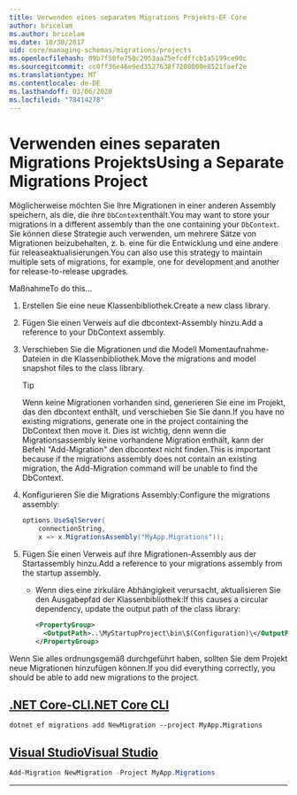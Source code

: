 ```yaml
---
title: Verwenden eines separaten Migrations Projekts-EF Core
author: bricelam
ms.author: bricelam
ms.date: 10/30/2017
uid: core/managing-schemas/migrations/projects
ms.openlocfilehash: 89b7f50fe750c2953aa75efcdffcb1a5199ce90c
ms.sourcegitcommit: cc0ff36e46e9ed3527638f7208000e8521faef2e
ms.translationtype: MT
ms.contentlocale: de-DE
ms.lasthandoff: 03/06/2020
ms.locfileid: "78414278"
---
```

# <a name="using-a-separate-migrations-project"></a><span data-ttu-id="b3414-102">Verwenden eines separaten Migrations Projekts</span><span class="sxs-lookup"><span data-stu-id="b3414-102">Using a Separate Migrations Project</span></span>

<span data-ttu-id="b3414-103">Möglicherweise möchten Sie Ihre Migrationen in einer anderen Assembly speichern, als die, die ihre `DbContext`enthält.</span><span class="sxs-lookup"><span data-stu-id="b3414-103">You may want to store your migrations in a different assembly than the one containing your `DbContext`.</span></span> <span data-ttu-id="b3414-104">Sie können diese Strategie auch verwenden, um mehrere Sätze von Migrationen beizubehalten, z. b. eine für die Entwicklung und eine andere für releaseaktualisierungen.</span><span class="sxs-lookup"><span data-stu-id="b3414-104">You can also use this strategy to maintain multiple sets of migrations, for example, one for development and another for release-to-release upgrades.</span></span>

<span data-ttu-id="b3414-105">Maßnahme</span><span class="sxs-lookup"><span data-stu-id="b3414-105">To do this...</span></span>

1. <span data-ttu-id="b3414-106">Erstellen Sie eine neue Klassenbibliothek.</span><span class="sxs-lookup"><span data-stu-id="b3414-106">Create a new class library.</span></span>

2. <span data-ttu-id="b3414-107">Fügen Sie einen Verweis auf die dbcontext-Assembly hinzu.</span><span class="sxs-lookup"><span data-stu-id="b3414-107">Add a reference to your DbContext assembly.</span></span>

3. <span data-ttu-id="b3414-108">Verschieben Sie die Migrationen und die Modell Momentaufnahme-Dateien in die Klassenbibliothek.</span><span class="sxs-lookup"><span data-stu-id="b3414-108">Move the migrations and model snapshot files to the class library.</span></span>
   > [!TIP]
   > <span data-ttu-id="b3414-109">Wenn keine Migrationen vorhanden sind, generieren Sie eine im Projekt, das den dbcontext enthält, und verschieben Sie Sie dann.</span><span class="sxs-lookup"><span data-stu-id="b3414-109">If you have no existing migrations, generate one in the project containing the DbContext then move it.</span></span>
   > <span data-ttu-id="b3414-110">Dies ist wichtig, denn wenn die Migrationsassembly keine vorhandene Migration enthält, kann der Befehl "Add-Migration" den dbcontext nicht finden.</span><span class="sxs-lookup"><span data-stu-id="b3414-110">This is important because if the migrations assembly does not contain an existing migration, the Add-Migration command will be unable to find the DbContext.</span></span>

4. <span data-ttu-id="b3414-111">Konfigurieren Sie die Migrations Assembly:</span><span class="sxs-lookup"><span data-stu-id="b3414-111">Configure the migrations assembly:</span></span>

   ``` csharp
   options.UseSqlServer(
       connectionString,
       x => x.MigrationsAssembly("MyApp.Migrations"));
   ```

5. <span data-ttu-id="b3414-112">Fügen Sie einen Verweis auf ihre Migrationen-Assembly aus der Startassembly hinzu.</span><span class="sxs-lookup"><span data-stu-id="b3414-112">Add a reference to your migrations assembly from the startup assembly.</span></span>
   * <span data-ttu-id="b3414-113">Wenn dies eine zirkuläre Abhängigkeit verursacht, aktualisieren Sie den Ausgabepfad der Klassenbibliothek:</span><span class="sxs-lookup"><span data-stu-id="b3414-113">If this causes a circular dependency, update the output path of the class library:</span></span>

     ``` xml
     <PropertyGroup>
       <OutputPath>..\MyStartupProject\bin\$(Configuration)\</OutputPath>
     </PropertyGroup>
     ```

<span data-ttu-id="b3414-114">Wenn Sie alles ordnungsgemäß durchgeführt haben, sollten Sie dem Projekt neue Migrationen hinzufügen können.</span><span class="sxs-lookup"><span data-stu-id="b3414-114">If you did everything correctly, you should be able to add new migrations to the project.</span></span>

## <a name="net-core-cli"></a>[<span data-ttu-id="b3414-115">.NET Core-CLI</span><span class="sxs-lookup"><span data-stu-id="b3414-115">.NET Core CLI</span></span>](#tab/dotnet-core-cli)

```dotnetcli
dotnet ef migrations add NewMigration --project MyApp.Migrations
```

## <a name="visual-studio"></a>[<span data-ttu-id="b3414-116">Visual Studio</span><span class="sxs-lookup"><span data-stu-id="b3414-116">Visual Studio</span></span>](#tab/vs)

``` powershell
Add-Migration NewMigration -Project MyApp.Migrations
```

***
